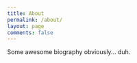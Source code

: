 ```yaml
---
title: About
permalink: /about/
layout: page
comments: false
---
```


Some awesome biography obviously... duh.
